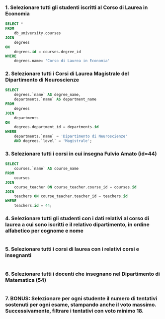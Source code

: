 ### 1. Selezionare tutti gli studenti iscritti al Corso di Laurea in Economia
````SQL
SELECT * 
FROM 
	db_university.courses
JOIN
	degrees
ON
	degrees.id = courses.degree_id
WHERE
	degrees.name= 'Corso di Laurea in Economia'
````

### 2. Selezionare tutti i Corsi di Laurea Magistrale del Dipartimento di Neuroscienze
````SQL
SELECT 
    degrees.`name` AS degree_name,
    departments.`name` AS department_name
FROM 
    degrees	
JOIN 
    departments 
ON 
    degrees.department_id = departments.id
WHERE 
    departments.`name` = 'Dipartimento di Neuroscienze' 
    AND degrees.`level` = 'Magistrale';
````

### 3.  Selezionare tutti i corsi in cui insegna Fulvio Amato (id=44)
````SQL
SELECT 
    courses.`name` AS course_name
FROM
    courses
JOIN
    course_teacher ON course_teacher.course_id = courses.id
JOIN
    teachers ON course_teacher.teacher_id = teachers.id
WHERE
    teachers.id = 44;
````

### 4. Selezionare tutti gli studenti con i dati relativi al corso di laurea a cui sono iscritti e il relativo dipartimento, in ordine alfabetico per cognome e nome
````SQL
````

### 5. Selezionare tutti i corsi di laurea con i relativi corsi e insegnanti
````SQL
````

### 6. Selezionare tutti i docenti che insegnano nel Dipartimento di Matematica (54)
````SQL
````

### 7. BONUS: Selezionare per ogni studente il numero di tentativi sostenuti per ogni esame, stampando anche il voto massimo. Successivamente, filtrare i tentativi con voto minimo 18.
````SQL
````